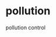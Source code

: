 

<html>
<head>
<title> Saurabh </title>
</head>
<body>

<h1>pollution</h1>
<p> pollution control </p>

</body>
</html>
